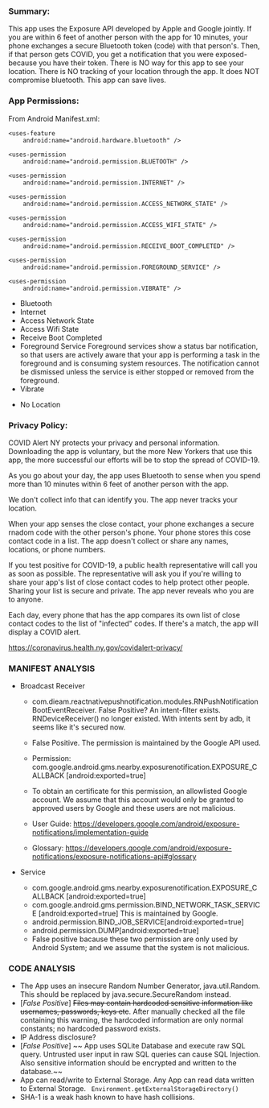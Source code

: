 ### Summary:

This app uses the Exposure API developed by Apple and Google jointly. If you are within 6 feet of another person with the app for 10 minutes, your phone exchanges a secure Bluetooth token (code) with that person's. Then, if that person gets COVID, you get a notification that you were exposed- because you have their token. There is NO way for this app to see your location. There is NO tracking of your location through the app. It does NOT compromise bluetooth. This app can save lives.

### App Permissions:

From Android Manifest.xml:

 <uses-feature
        android:name="android.hardware.bluetooth_le"
        android:required="true" />

    <uses-feature
        android:name="android.hardware.bluetooth" />

    <uses-permission
        android:name="android.permission.BLUETOOTH" />

    <uses-permission
        android:name="android.permission.INTERNET" />

    <uses-permission
        android:name="android.permission.ACCESS_NETWORK_STATE" />

    <uses-permission
        android:name="android.permission.ACCESS_WIFI_STATE" />

    <uses-permission
        android:name="android.permission.RECEIVE_BOOT_COMPLETED" />

    <uses-permission
        android:name="android.permission.FOREGROUND_SERVICE" />

    <uses-permission
        android:name="android.permission.VIBRATE" />
+ Bluetooth
+ Internet
+ Access Network State
+ Access Wifi State
+ Receive Boot Completed
+ Foreground Service
Foreground services show a status bar notification, so that users are actively aware that your app is performing a task in the foreground and is consuming system resources. The notification cannot be dismissed unless the service is either stopped or removed from the foreground.
+ Vibrate
- No Location

### Privacy Policy:

COVID Alert NY protects your privacy and personal information. Downloading the app is voluntary, but the more New Yorkers that use this app, the more successful our efforts will be to stop the spread of COVID-19.

As you go about your day, the app uses Bluetooth to sense when you spend more than 10 minutes within 6 feet of another person with the app.

We don't collect info that can identify you. The app never tracks your location.

When your app senses the close contact, your phone exchanges a secure rnadom code with the other person's phone. Your phone stores this cose contact code in a list.
The app doesn't collect or share any names, locations, or phone numbers.

If you test positive for COVID-19, a public health representative will call you as soon as possible.
The representative will ask you if you're willing to share your app's list of close contact codes to help protect other people. Sharing your list is secure and private. The app never reveals who you are to anyone.

Each day, every phone that has the app compares its own list of close contact codes to the list of "infected" codes. If there's a match, the app will display a COVID alert.

https://coronavirus.health.ny.gov/covidalert-privacy/


### MANIFEST ANALYSIS
 - Broadcast Receiver
   - com.dieam.reactnativepushnotification.modules.RNPushNotificationBootEventReceiver.
     False Positive? An intent-filter exists. RNDeviceReceiver() no longer existed. With intents sent by adb, it seems like it's secured now.

   - False Positive. The permission is maintained by the Google API used.
   - Permission: com.google.android.gms.nearby.exposurenotification.EXPOSURE_CALLBACK
   [android:exported=true]
   - To obtain an certificate for this permission, an allowlisted Google account. We assume that this account would only be granted to approved users by Google and these users are not malicious. 
   - User Guide: https://developers.google.com/android/exposure-notifications/implementation-guide
   - Glossary: https://developers.google.com/android/exposure-notifications/exposure-notifications-api#glossary

 - Service 
    -  com.google.android.gms.nearby.exposurenotification.EXPOSURE_CALLBACK
    [android:exported=true]
    - com.google.android.gms.permission.BIND_NETWORK_TASK_SERVICE [android:exported=true] This is maintained by Google.
    - android.permission.BIND_JOB_SERVICE[android:exported=true] 
    - android.permission.DUMP[android:exported=true]
    - False positive bacause these two permission are only used by Android System; and we assume that the system is not malicious.


### CODE ANALYSIS
- The App uses an insecure Random Number Generator, java.util.Random. This should be replaced by java.secure.SecureRandom instead.
- [*False Positive*] ~~Files may contain hardcoded sensitive information like usernames, passwords, keys etc~~. After manually checked all the file containing this warning, the hardcoded information are only normal constants; no hardcoded password exists.
- IP Address disclosure?
- [*False Positive*] ~~	App uses SQLite Database and execute raw SQL query. Untrusted user input in raw SQL queries can cause SQL Injection. Also sensitive information should be encrypted and written to the database.~~
- App can read/write to External Storage. Any App can read data written to External Storage. ` Environment.getExternalStorageDirectory()`
- SHA-1 is a weak hash known to have hash collisions.

